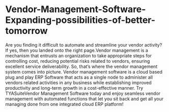 # Vendor-Management-Software-Expanding-possibilities-of-better-tomorrow
Are you finding it difficult to automate and streamline your vendor activity? If yes, then you landed onto the right page.Vendor management is a mechanism that entrusts an organization to take appropriate steps for controlling cost, reducing potential risks related to vendors, ensuring excellent service deliverability.  So, that’s where the vendor management system comes into picture. Vendor management software is a cloud based plug and play ERP Software that acts as a single node to administer all vendors related activities in any business while establishing improved productivity and long-term growth in a cost-effective manner. Try TYASuiteVendor Management Software today and enjoy seamless vendor management with automated functions that let you sit back and get all your managing done from one integrated cloud ERP platform!
